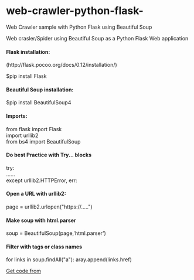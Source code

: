 # web-crawler-python-flask-
Web Crawler sample with Python Flask using Beautiful Soup

Web crasler/Spider using Beautiful Soup as a Python Flask Web application<br>

<h4>Flask installation:</h4> (http://flask.pocoo.org/docs/0.12/installation/)

$pip install Flask

<h4>Beautiful Soup installation:</h4>

$pip install BeautifulSoup4

<h4>Imports:</h4>

from flask import Flask<br>
import urllib2<br>
from bs4 import BeautifulSoup  <br>

<h4> Do best Practice with Try... blocks</h4>

try:<br>
       ...... <br>
    except urllib2.HTTPError, err:<br>
	
<h4>Open a URL with urllib2:</h4>

page = urllib2.urlopen("https://.....")<br>

<h4>Make soup with html.parser</h4>

soup = BeautifulSoup(page,'html.parser')

<h4>Filter with tags or class names</h4>

for links in soup.findAll("a"):
	aray.append(links.href)

 <a href="https://github.com/muralidhararao/web-crawler-python-flask-/blob/master/web-crawler.py">Get code from</a>

